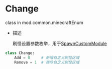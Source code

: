 # Change

class in mod.common.minecraftEnum

- 描述

    刷怪设置参数枚举，用于[SpawnCustomModule](../接口/世界/生物生成.md#spawncustommodule)



```python
class Change:
	Add = 0     # 新增自定义刷怪区域
	Remove = 1  # 移除自定义刷怪区域

``` 

